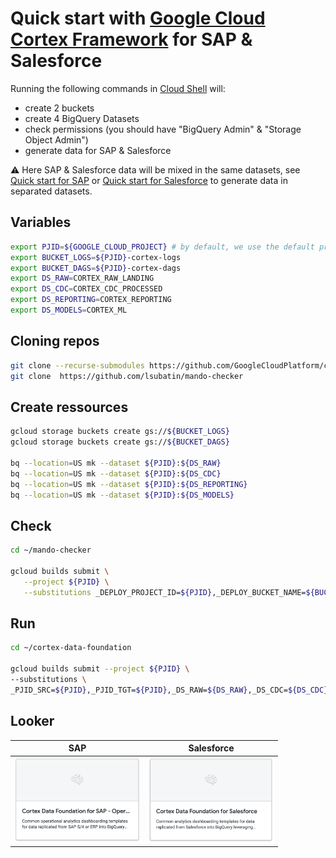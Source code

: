 # Quick start with [Google Cloud Cortex Framework](https://github.com/GoogleCloudPlatform/cortex-data-foundation) for SAP & Salesforce


Running the following commands in [Cloud Shell](https://cloud.google.com/shell) will:
- create 2 buckets
- create 4 BigQuery Datasets
- check permissions (you should have "BigQuery Admin" & "Storage Object Admin")
- generate data for SAP & Salesforce

⚠️  Here SAP & Salesforce data will be mixed in the same datasets, see [Quick start for SAP](cortex-quickstart-sap.md) or [Quick start for Salesforce](cortex-quickstart-salesforce.md) to generate data in separated datasets.

## Variables

```sh
export PJID=${GOOGLE_CLOUD_PROJECT} # by default, we use the default project environment variable
export BUCKET_LOGS=${PJID}-cortex-logs
export BUCKET_DAGS=${PJID}-cortex-dags
export DS_RAW=CORTEX_RAW_LANDING
export DS_CDC=CORTEX_CDC_PROCESSED
export DS_REPORTING=CORTEX_REPORTING
export DS_MODELS=CORTEX_ML
```

## Cloning repos

```sh
git clone --recurse-submodules https://github.com/GoogleCloudPlatform/cortex-data-foundation
git clone  https://github.com/lsubatin/mando-checker
```

## Create ressources

```sh
gcloud storage buckets create gs://${BUCKET_LOGS}
gcloud storage buckets create gs://${BUCKET_DAGS}

bq --location=US mk --dataset ${PJID}:${DS_RAW}
bq --location=US mk --dataset ${PJID}:${DS_CDC}
bq --location=US mk --dataset ${PJID}:${DS_REPORTING}
bq --location=US mk --dataset ${PJID}:${DS_MODELS}
```


## Check

```sh
cd ~/mando-checker

gcloud builds submit \
   --project ${PJID} \
   --substitutions _DEPLOY_PROJECT_ID=${PJID},_DEPLOY_BUCKET_NAME=${BUCKET_DAGS},_LOG_BUCKET_NAME=${BUCKET_LOGS} .
```

## Run

```sh
cd ~/cortex-data-foundation

gcloud builds submit --project ${PJID} \
--substitutions \
_PJID_SRC=${PJID},_PJID_TGT=${PJID},_DS_RAW=${DS_RAW},_DS_CDC=${DS_CDC},_DS_REPORTING=${DS_REPORTING},_DS_MODELS=${DS_MODELS},_GCS_BUCKET=${BUCKET_LOGS},_TGT_BUCKET=${BUCKET_DAGS},_TEST_DATA=true,_DEPLOY_CDC=true,_GEN_EXT=true,_DEPLOY_SAP=true,_DEPLOY_SFDC=true
```

## Looker

| SAP | Salesforce |
| --- | --- |
| [<img src="cortex-looker-sap-block.png" alt="Cortex Looker SAP Block" width="200" />](cortex-quickstart-sap.md#looker) | [<img src="cortex-looker-salesforce-block.png" alt="Cortex Looker Salesforce Block" width="200" />](cortex-quickstart-salesforce.md#looker) |
